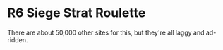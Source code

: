 # R6 Siege Strat Roulette
There are about 50,000 other sites for this, but they're all laggy and ad-ridden.
